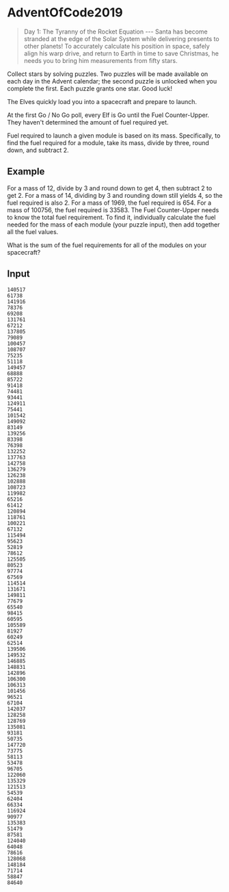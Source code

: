 # AdventOfCode2019
> Day 1: The Tyranny of the Rocket Equation ---
Santa has become stranded at the edge of the Solar System while delivering presents to other planets! To accurately calculate his position in space, safely align his warp drive, and return to Earth in time to save Christmas, he needs you to bring him measurements from fifty stars.

Collect stars by solving puzzles. Two puzzles will be made available on each day in the Advent calendar; the second puzzle is unlocked when you complete the first. Each puzzle grants one star. Good luck!

The Elves quickly load you into a spacecraft and prepare to launch.

At the first Go / No Go poll, every Elf is Go until the Fuel Counter-Upper. They haven't determined the amount of fuel required yet.

Fuel required to launch a given module is based on its mass. Specifically, to find the fuel required for a module, take its mass, divide by three, round down, and subtract 2.

## Example

For a mass of 12, divide by 3 and round down to get 4, then subtract 2 to get 2.
For a mass of 14, dividing by 3 and rounding down still yields 4, so the fuel required is also 2.
For a mass of 1969, the fuel required is 654.
For a mass of 100756, the fuel required is 33583.
The Fuel Counter-Upper needs to know the total fuel requirement. To find it, individually calculate the fuel needed for the mass of each module (your puzzle input), then add together all the fuel values.

What is the sum of the fuel requirements for all of the modules on your spacecraft?


## Input
```
140517
61738
141916
78376
69208
131761
67212
137805
79089
100457
108707
75235
51118
149457
68888
85722
91418
74481
93441
124911
75441
101542
149092
83149
139256
83398
76398
132252
137763
142758
136279
126238
102888
108723
119982
65216
61412
120894
118761
100221
67132
115494
95623
52819
78612
125505
80523
97774
67569
114514
131671
149811
77679
65540
98415
60595
105589
81927
60249
62514
139506
149532
146885
148831
142896
106300
106313
101456
96521
67104
142037
128258
128769
135081
93181
50735
147720
73775
58113
53478
96705
122060
135329
121513
54539
62404
66334
116924
90977
135383
51479
87581
124040
64048
78616
128068
148184
71714
58847
84640
```